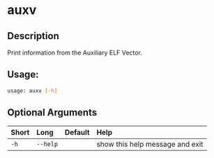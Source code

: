 



# auxv

## Description


Print information from the Auxiliary ELF Vector.
## Usage:


```bash
usage: auxv [-h]

```
## Optional Arguments

|Short|Long|Default|Help|
| :--- | :--- | :--- | :--- |
|`-h`|`--help`||show this help message and exit|
